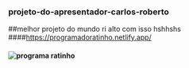 ### projeto-do-apresentador-carlos-roberto
##melhor projeto do mundo ri alto com isso hshhshs
####https://programadoratinho.netlify.app/
#### ![programa ratinho](https://user-images.githubusercontent.com/84733192/185761463-90e1a768-7637-4eb2-8680-f87c33407abf.jpeg)
